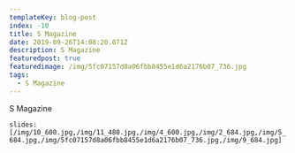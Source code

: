 ```yaml
---
templateKey: blog-post
index: -10
title: S Magazine
date: 2019-09-26T14:08:20.071Z
description: S Magazine
featuredpost: true
featuredimage: /img/5fc07157d8a06fbb8455e1d6a2176b07_736.jpg
tags:
  - S Magazine
---
```

S Magazine

`slides:[/img/10_600.jpg,/img/11_480.jpg,/img/4_600.jpg,/img/2_684.jpg,/img/5_684.jpg,/img/5fc07157d8a06fbb8455e1d6a2176b07_736.jpg,/img/9_684.jpg]`
